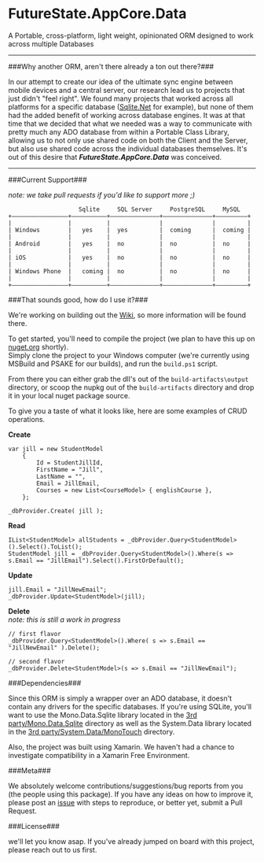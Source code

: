 FutureState.AppCore.Data
============

A Portable, cross-platform, light weight, opinionated ORM designed to work across multiple Databases 

----

###Why another ORM, aren't there already a ton out there?###

In our attempt to create our idea of the ultimate sync engine between mobile devices and a central server, our research lead us to projects that just didn't "feel right". We found many projects that worked across all platforms for a specific database ([Sqlite.Net](https://github.com/praeclarum/sqlite-net) for example), but none of them had the added benefit of working across database engines. It was at that time that we decided that what we needed was a way to communicate with pretty much any ADO database from within a Portable Class Library, allowing us to not only use shared code on both the Client and the Server, but also use shared code across the individual databases themselves. It's out of this desire that ***FutureState.AppCore.Data*** was conceived.

----

###Current Support###

*note: we take pull requests if you'd like to support more ;)* 

                        Sqlite     SQL Server     PostgreSQL     MySQL   
    +––––––––––––––––+––––––––––+––––––––––––––+––––––––––––––+–––––––––+
    |                |          |              |              |         |
    | Windows        |   yes    |  yes         |  coming      |  coming |
    |                |          |              |              |         |
    | Android        |   yes    |  no          |  no          |  no     |
    |                |          |              |              |         |
    | iOS            |   yes    |  no          |  no          |  no     |
    |                |          |              |              |         |
    | Windows Phone  |   coming |  no          |  no          |  no     |
    |                |          |              |              |         |
    +––––––––––––––––+––––––––––+––––––––––––––+––––––––––––––+–––––––––+

###That sounds good, how do I use it?###

We're working on building out the [Wiki](https://github.com/FutureStateMobile/AppCore.Data/wiki), so more information will be found there.

To get started, you'll need to compile the project (we plan to have this up on [nuget.org](http://nuget.org) shortly).  
Simply clone the project to your Windows computer (we're currently using MSBuild and PSAKE for our builds), and run the `build.ps1` script. 

From there you can either grab the dll's out of the `build-artifacts\output` directory, or scoop the nupkg out of the `build-artifacts` directory and drop it in your local nuget package source. 

To give you a taste of what it looks like, here are some examples of CRUD operations.

**Create**

    var jill = new StudentModel
        {
            Id = StudentJillId,
            FirstName = "Jill",
            LastName = "",
            Email = JillEmail,
            Courses = new List<CourseModel> { englishCourse },
        };

    _dbProvider.Create( jill );

**Read**

    IList<StudentModel> allStudents = _dbProvider.Query<StudentModel>().Select().ToList();
    StudentModel jill = _dbProvider.Query<StudentModel>().Where(s => s.Email == "JillEmail").Select().FirstOrDefault();

**Update**

    jill.Email = "JillNewEmail";
    _dbProvider.Update<StudentModel>(jill);

**Delete**  
*note: this is still a work in progress*

    // first flavor
    _dbProvider.Query<StudentModel>().Where( s => s.Email == "JillNewEmail" ).Delete();

    // second flavor
    _dbProvider.Delete<StudentModel>(s => s.Email == "JillNewEmail");

###Dependencies###

Since this ORM is simply a wrapper over an ADO database, it doesn't contain any drivers for the specific databases. If you're using SQLite, you'll want to use the Mono.Data.Sqlite library located in the [3rd party/Mono.Data.Sqlite](https://github.com/FutureStateMobile/AppCore.Data/tree/master/3rd%20party/Mono.Data.SQLite.1.0.61.0) directory as well as the System.Data library located in the [3rd party/System.Data/MonoTouch](https://github.com/FutureStateMobile/AppCore.Data/tree/master/3rd%20party/System.Data/MonoTouch) directory.

Also, the project was built using Xamarin. We haven't had a chance to investigate compatibility in a Xamarin Free Environment.

###Meta###

We absolutely welcome contributions/suggestions/bug reports from you (the people using this package). If you have any ideas on how to improve it, please post an [issue](https://github.com/FutureStateMobile/AppCore.Data/issues) with steps to reproduce, or better yet, submit a Pull Request.

###License###

we'll let you know asap. If you've already jumped on board with this project, please reach out to us first.
